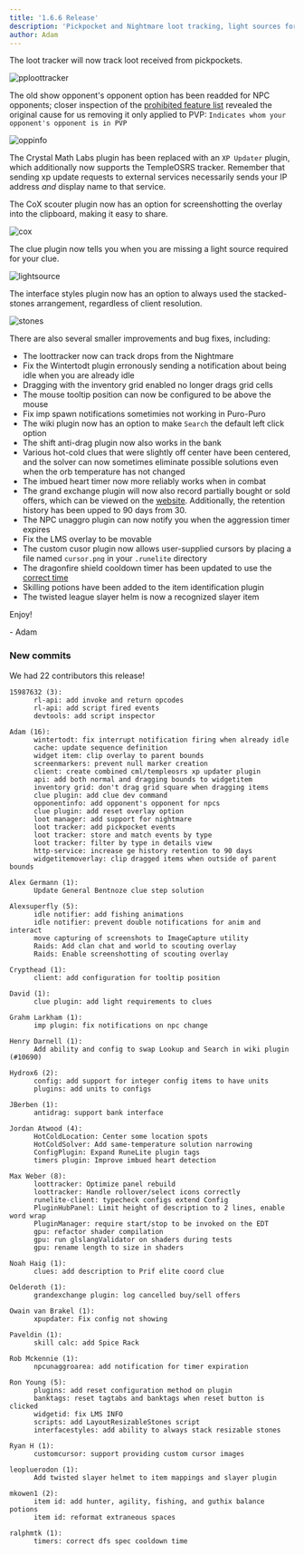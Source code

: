 ```yaml
---
title: '1.6.6 Release'
description: 'Pickpocket and Nightmare loot tracking, light sources for clues, and more'
author: Adam
---
```


The loot tracker will now track loot received from pickpockets.

![pploottracker](/img/blog/1.6.6-Release/pploottracker.png)

The old show opponent's opponent option has been readded for NPC opponents;
closer inspection of the [prohibited feature
list](https://secure.runescape.com/m=news/another-message-about-unofficial-clients?oldschool=1)
revealed the original cause for us removing it only applied to PVP: `Indicates whom your opponent's opponent is in PVP`

![oppinfo](/img/blog/1.6.6-Release/oppinfo.png)

The Crystal Math Labs plugin has been replaced with an `XP Updater` plugin,
which additionally now supports the TempleOSRS tracker. Remember that sending xp
update requests to external services necessarily sends your IP address _and_
display name to that service.

The CoX scouter plugin now has an option for screenshotting the overlay into the
clipboard, making it easy to share.

![cox](/img/blog/1.6.6-Release/cox.png)

The clue plugin now tells you when you are missing a light source required for
your clue.

![lightsource](/img/blog/1.6.6-Release/lightsource.png)

The interface styles plugin now has an option to always used the stacked-stones
arrangement, regardless of client resolution.

![stones](/img/blog/1.6.6-Release/stones.png)

There are also several smaller improvements and bug fixes, including:

- The loottracker now can track drops from the Nightmare
- Fix the Wintertodt plugin erronously sending a notification about being idle
  when you are already idle
- Dragging with the inventory grid enabled no longer drags grid cells
- The mouse tooltip position can now be configured to be above the mouse
- Fix imp spawn notifications sometimies not working in Puro-Puro
- The wiki plugin now has an option to make `Search` the default left click
  option
- The shift anti-drag plugin now also works in the bank
- Various hot-cold clues that were slightly off center have been centered, and
  the solver can now sometimes eliminate possible solutions even when the orb
  temperature has not changed
- The imbued heart timer now more reliably works when in combat
- The grand exchange plugin will now also record partially bought or sold
  offers, which can be viewed on the
  [website](https://runelite.net/account/grand-exchange). Additionally, the
  retention history has been upped to 90 days from 30.
- The NPC unaggro plugin can now notify you when the aggression timer expires
- Fix the LMS overlay to be movable
- The custom cusor plugin now allows user-supplied cursors by placing a file
  named `cursor.png` in your `.runelite` directory
- The dragonfire shield cooldown timer has been updated to use the [correct
  time](https://twitter.com/JagexAsh/status/1161987121709821953)
- Skilling potions have been added to the item identification plugin
- The twisted league slayer helm is now a recognized slayer item

Enjoy!

\- Adam

### New commits

We had 22 contributors this release!

```
15987632 (3):
      rl-api: add invoke and return opcodes
      rl-api: add script fired events
      devtools: add script inspector

Adam (16):
      wintertodt: fix interrupt notification firing when already idle
      cache: update sequence definition
      widget item: clip overlay to parent bounds
      screenmarkers: prevent null marker creation
      client: create combined cml/templeosrs xp updater plugin
      api: add both normal and dragging bounds to widgetitem
      inventory grid: don't drag grid square when dragging items
      clue plugin: add clue dev command
      opponentinfo: add opponent's opponent for npcs
      clue plugin: add reset overlay option
      loot manager: add support for nightmare
      loot tracker: add pickpocket events
      loot tracker: store and match events by type
      loot tracker: filter by type in details view
      http-service: increase ge history retention to 90 days
      widgetitemoverlay: clip dragged items when outside of parent bounds

Alex Germann (1):
      Update General Bentnoze clue step solution

Alexsuperfly (5):
      idle notifier: add fishing animations
      idle notifier: prevent double notifications for anim and interact
      move capturing of screenshots to ImageCapture utility
      Raids: Add clan chat and world to scouting overlay
      Raids: Enable screenshotting of scouting overlay

Crypthead (1):
      client: add configuration for tooltip position

David (1):
      clue plugin: add light requirements to clues

Grahm Larkham (1):
      imp plugin: fix notifications on npc change

Henry Darnell (1):
      Add ability and config to swap Lookup and Search in wiki plugin (#10690)

Hydrox6 (2):
      config: add support for integer config items to have units
      plugins: add units to configs

JBerben (1):
      antidrag: support bank interface

Jordan Atwood (4):
      HotColdLocation: Center some location spots
      HotColdSolver: Add same-temperature solution narrowing
      ConfigPlugin: Expand RuneLite plugin tags
      timers plugin: Improve imbued heart detection

Max Weber (8):
      loottracker: Optimize panel rebuild
      loottracker: Handle rollover/select icons correctly
      runelite-client: typecheck configs extend Config
      PluginHubPanel: Limit height of description to 2 lines, enable word wrap
      PluginManager: require start/stop to be invoked on the EDT
      gpu: refactor shader compilation
      gpu: run glslangValidator on shaders during tests
      gpu: rename length to size in shaders

Noah Haig (1):
      clues: add description to Prif elite coord clue

Oelderoth (1):
      grandexchange plugin: log cancelled buy/sell offers

Owain van Brakel (1):
      xpupdater: Fix config not showing

Paveldin (1):
      skill calc: add Spice Rack

Rob Mckennie (1):
      npcunaggroarea: add notification for timer expiration

Ron Young (5):
      plugins: add reset configuration method on plugin
      banktags: reset tagtabs and banktags when reset button is clicked
      widgetid: fix LMS INFO
      scripts: add LayoutResizableStones script
      interfacestyles: add ability to always stack resizable stones

Ryan H (1):
      customcursor: support providing custom cursor images

leopluerodon (1):
      Add twisted slayer helmet to item mappings and slayer plugin

mkowen1 (2):
      item id: add hunter, agility, fishing, and guthix balance potions
      item id: reformat extraneous spaces

ralphmtk (1):
      timers: correct dfs spec cooldown time
```
